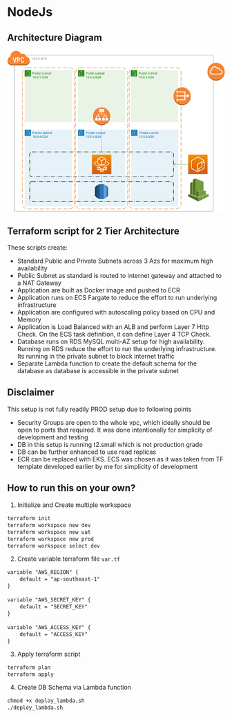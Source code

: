 # NodeJs
## Architecture Diagram

![Architecture Diagram](screenshots/aws.jpg?raw=true "Architecture Diagram")

## Terraform script for 2 Tier Architecture
These scripts create:
* Standard Public and Private Subnets across 3 Azs for maximum high availability
* Public Subnet as standard is routed to internet gateway and attached to a NAT Gateway
* Application are built as Docker image and pushed to ECR
* Application runs on ECS Fargate to reduce the effort to run underlying infrastructure
* Application are configured with autoscaling policy based on CPU and Memory
* Application is Load Balanced with an ALB and perform Layer 7 Http Check. On the ECS task definition, it can define Layer 4 TCP Check.
* Database runs on RDS MySQL multi-AZ setup for high availability. Running on RDS reduce the effort to run the underlying infrastructure. Its running in the private subnet to block internet traffic
* Separate Lambda function to create the default schema for the database as database is accessible in the private subnet


## Disclaimer
This setup is not fully readily PROD setup due to following points
* Security Groups are open to the whole vpc, which ideally should be open to ports that required. It was done intentionally for simplicity of development and testing
* DB in this setup is running t2.small which is not production grade
* DB can be further enhanced to use read replicas
* ECR can be replaced with EKS. ECS was chosen as it was taken from TF template developed earlier by me for simplicity of development

## How to run this on your own?
1. Initialize and Create multiple workspace
```
terraform init 
terraform workspace new dev
terraform workspace new uat
terraform workspace new prod
terraform workspace select dev
```
2. Create variable terraform file `var.tf`
```
variable "AWS_REGION" {    
    default = "ap-southeast-1"
}

variable "AWS_SECRET_KEY" {    
    default = "SECRET_KEY"
}

variable "AWS_ACCESS_KEY" {    
    default = "ACCESS_KEY"
}
```
3. Apply terraform script
```
terraform plan
terraform apply
```
4. Create DB Schema via Lambda function

```
chmod +x deploy_lambda.sh
./deploy_lambda.sh
```

